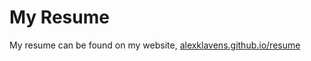# My Resume

My resume can be found on my website, <a href="http://alexklavens.github.io/resume">alexklavens.github.io/resume</a>
